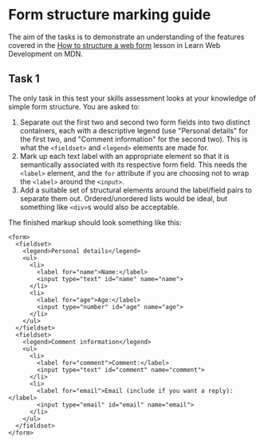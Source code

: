 # Form structure marking guide

The aim of the tasks is to demonstrate an understanding of the features covered in the [How to structure a web form](https://developer.mozilla.org/en-US/docs/Learn/Forms/How_to_structure_a_web_form) lesson in Learn Web Development on MDN.

## Task 1

The only task in this test your skills assessment looks at your knowledge of simple form structure. You are asked to:

1. Separate out the first two and second two form fields into two distinct containers, each with a descriptive legend (use "Personal details" for the first two, and "Comment information" for the second two). This is what the `<fieldset>` and `<legend>` elements are made for.
2. Mark up each text label with an appropriate element so that it is semantically associated with its respective form field. This needs the `<label>` element, and the `for` attribute if you are choosing not to wrap the `<label>` around the `<input>`.
3. Add a suitable set of structural elements around the label/field pairs to separate them out. Ordered/unordered lists would be ideal, but something like `<div>`s would also be acceptable.

The finished markup should look something like this:

```
<form>
  <fieldset>
    <legend>Personal details</legend>
    <ul>
      <li>
        <label for="name">Name:</label>
        <input type="text" id="name" name="name">
      </li>
      <li>
        <label for="age">Age:</label>
        <input type="number" id="age" name="age">
      </li>
    </ul>
  </fieldset>
  <fieldset>
    <legend>Comment information</legend>
    <ul>
      <li>
        <label for="comment">Comment:</label>
        <input type="text" id="comment" name="comment">
      </li>
      <li>
        <label for="email">Email (include if you want a reply):</label>
        <input type="email" id="email" name="email">
      </li>
    </ul>
  </fieldset>
</form>
```

